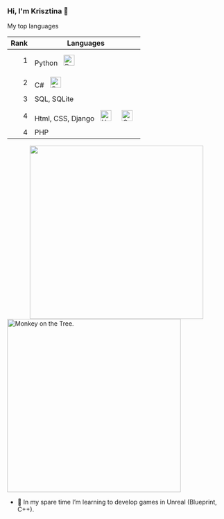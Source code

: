 ### Hi, I'm Krisztina 👋

My top languages

| Rank | Languages |
|-----:|-----------|
|     1| Python <img style="margin: 10px" src="https://profilinator.rishav.dev/skills-assets/python-original.svg" alt="Python" height="25" />  |
|     2| C#       <img style="margin: 10px" src="https://profilinator.rishav.dev/skills-assets/csharp-original-wordmark.svg" alt="CSS3" height="25" />          |
|     3| SQL, SQLite       |
|     4| Html, CSS, Django  <img style="margin: 10px" src="https://profilinator.rishav.dev/skills-assets/html5-original-wordmark.svg" alt="HTML5" height="25" />  <img style="margin: 10px" src="https://profilinator.rishav.dev/skills-assets/css3-original-wordmark.svg" alt="CSS3" height="25" />        |
|     4| PHP      |
  
</details>



<div id="header" align="center">
  <img src="https://user-images.githubusercontent.com/82880530/216677082-83024438-194c-4567-bd71-86839d59232f.png" {width=40px height=400px}/>
</div>

<picture>
  <source media="(prefers-color-scheme: dark)" srcset="https://user-images.githubusercontent.com/82880530/216677082-83024438-194c-4567-bd71-86839d59232f.png" {width=40px height=400px}>
  <source media="(prefers-color-scheme: light)" srcset="https://user-images.githubusercontent.com/82880530/216677082-83024438-194c-4567-bd71-86839d59232f.png" {width=40px height=400px}>
  <img alt="Monkey on the Tree." src="https://user-images.githubusercontent.com/82880530/216677082-83024438-194c-4567-bd71-86839d59232f.png" {width=40px height=400px}>
</picture>

- 🌱 In my spare time I’m learning to develop games in Unreal (Blueprint, C++).
